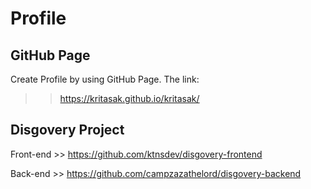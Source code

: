 # Profile

## GitHub Page

Create Profile by using GitHub Page.
The link:

> > https://kritasak.github.io/kritasak/

## Disgovery Project

Front-end >> https://github.com/ktnsdev/disgovery-frontend

Back-end >> https://github.com/campzazathelord/disgovery-backend
